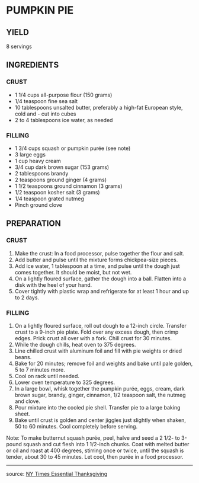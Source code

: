 # PUMPKIN PIE

## YIELD

8 servings

## INGREDIENTS

### CRUST

- 1 1/4 cups all-purpose flour (150 grams)
- 1/4 teaspoon fine sea salt
- 10 tablespoons unsalted butter, preferably a high-fat European style, cold and - cut into cubes
- 2 to 4 tablespoons ice water, as needed

### FILLING

- 1 3/4 cups squash or pumpkin purée (see note)
- 3 large eggs
- 1 cup heavy cream
- 3/4 cup dark brown sugar (153 grams)
- 2 tablespoons brandy
- 2 teaspoons ground ginger (4 grams)
- 1 1/2 teaspoons ground cinnamon (3 grams)
- 1/2 teaspoon kosher salt (3 grams)
- 1/4 teaspoon grated nutmeg
- Pinch ground clove

## PREPARATION

### CRUST

1. Make the crust: In a food processor, pulse together the flour and salt.
2. Add butter and pulse until the mixture forms chickpea-size pieces.
3. Add ice water, 1 tablespoon at a time, and pulse until the dough just comes together. It should be moist, but not wet.
4. On a lightly floured surface, gather the dough into a ball. Flatten into a disk with the heel of your hand.
5. Cover tightly with plastic wrap and refrigerate for at least 1 hour and up to 2 days.

### FILLING

1. On a lightly floured surface, roll out dough to a 12-inch circle. Transfer crust to a 9-inch pie plate. Fold over any excess dough, then crimp edges. Prick crust all over with a fork. Chill crust for 30 minutes.
2. While the dough chills, heat oven to 375 degrees.
3. Line chilled crust with aluminum foil and fill with pie weights or dried beans.
4. Bake for 20 minutes; remove foil and weights and bake until pale golden, 5 to 7 minutes more.
5. Cool on rack until needed.
6. Lower oven temperature to 325 degrees.
7. In a large bowl, whisk together the pumpkin purée, eggs, cream, dark brown sugar, brandy, ginger, cinnamon, 1/2 teaspoon salt, the nutmeg and clove.
8. Pour mixture into the cooled pie shell. Transfer pie to a large baking sheet.
9. Bake until crust is golden and center jiggles just slightly when shaken, 50 to 60 minutes. Cool completely before serving.

Note: To make butternut squash purée, peel, halve and seed a 2 1/2- to 3-pound squash and cut flesh into 1 1/2-inch chunks. Coat with melted butter or oil and roast at 400 degrees, stirring once or twice, until the squash is tender, about 30 to 45 minutes. Let cool, then purée in a food processor.

***

source: [NY Times Essential Thanksgiving](http://www.nytimes.com/interactive/2013/11/12/dining/essential-thanksgiving.html?_r=1&gwh=9AB67A92588CDB126FB71DA83778363A&)
